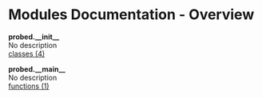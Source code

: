 # Modules Documentation - Overview

**probed.\_\_init\_\_**
<br>
No description
<br>
[classes (4)](https://github.com/pyrustic/probed/blob/master/docs/modules/content/probed.__init__/classes.md)

**probed.\_\_main\_\_**
<br>
No description
<br>
[functions (1)](https://github.com/pyrustic/probed/blob/master/docs/modules/content/probed.__main__/functions.md)
